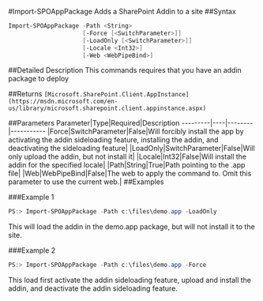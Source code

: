 #Import-SPOAppPackage
Adds a SharePoint Addin to a site
##Syntax
```powershell
Import-SPOAppPackage -Path <String>
                     [-Force [<SwitchParameter>]]
                     [-LoadOnly [<SwitchParameter>]]
                     [-Locale <Int32>]
                     [-Web <WebPipeBind>]
```


##Detailed Description
This commands requires that you have an addin package to deploy

##Returns
```[Microsoft.SharePoint.Client.AppInstance](https://msdn.microsoft.com/en-us/library/microsoft.sharepoint.client.appinstance.aspx)```

##Parameters
Parameter|Type|Required|Description
---------|----|--------|-----------
|Force|SwitchParameter|False|Will forcibly install the app by activating the addin sideloading feature, installing the addin, and deactivating the sideloading feature|
|LoadOnly|SwitchParameter|False|Will only upload the addin, but not install it|
|Locale|Int32|False|Will install the addin for the specified locale|
|Path|String|True|Path pointing to the .app file|
|Web|WebPipeBind|False|The web to apply the command to. Omit this parameter to use the current web.|
##Examples

###Example 1
```powershell
PS:> Import-SPOAppPackage -Path c:\files\demo.app -LoadOnly
```
This will load the addin in the demo.app package, but will not install it to the site.
 

###Example 2
```powershell
PS:> Import-SPOAppPackage -Path c:\files\demo.app -Force
```
This load first activate the addin sideloading feature, upload and install the addin, and deactivate the addin sideloading feature.
    
